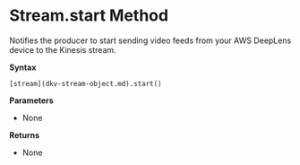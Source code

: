 # Stream\.start Method<a name="dkv-stream-object-start-method"></a>

Notifies the producer to start sending video feeds from your AWS DeepLens device to the Kinesis stream\.

**Syntax**

```
[stream](dkv-stream-object.md).start()
```

**Parameters**
+ None

**Returns**
+ None